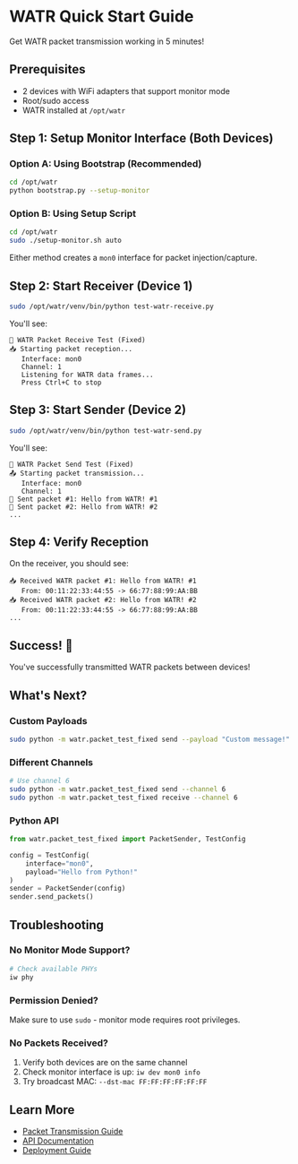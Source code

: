 # WATR Quick Start Guide

Get WATR packet transmission working in 5 minutes!

## Prerequisites

- 2 devices with WiFi adapters that support monitor mode
- Root/sudo access
- WATR installed at `/opt/watr`

## Step 1: Setup Monitor Interface (Both Devices)

### Option A: Using Bootstrap (Recommended)
```bash
cd /opt/watr
python bootstrap.py --setup-monitor
```

### Option B: Using Setup Script
```bash
cd /opt/watr
sudo ./setup-monitor.sh auto
```

Either method creates a `mon0` interface for packet injection/capture.

## Step 2: Start Receiver (Device 1)

```bash
sudo /opt/watr/venv/bin/python test-watr-receive.py
```

You'll see:
```
🚀 WATR Packet Receive Test (Fixed)
📥 Starting packet reception...
   Interface: mon0
   Channel: 1
   Listening for WATR data frames...
   Press Ctrl+C to stop
```

## Step 3: Start Sender (Device 2)

```bash
sudo /opt/watr/venv/bin/python test-watr-send.py
```

You'll see:
```
🚀 WATR Packet Send Test (Fixed)
📤 Starting packet transmission...
   Interface: mon0
   Channel: 1
📡 Sent packet #1: Hello from WATR! #1
📡 Sent packet #2: Hello from WATR! #2
...
```

## Step 4: Verify Reception

On the receiver, you should see:
```
📥 Received WATR packet #1: Hello from WATR! #1
   From: 00:11:22:33:44:55 -> 66:77:88:99:AA:BB
📥 Received WATR packet #2: Hello from WATR! #2
   From: 00:11:22:33:44:55 -> 66:77:88:99:AA:BB
...
```

## Success! 🎉

You've successfully transmitted WATR packets between devices!

## What's Next?

### Custom Payloads
```bash
sudo python -m watr.packet_test_fixed send --payload "Custom message!"
```

### Different Channels
```bash
# Use channel 6
sudo python -m watr.packet_test_fixed send --channel 6
sudo python -m watr.packet_test_fixed receive --channel 6
```

### Python API
```python
from watr.packet_test_fixed import PacketSender, TestConfig

config = TestConfig(
    interface="mon0",
    payload="Hello from Python!"
)
sender = PacketSender(config)
sender.send_packets()
```

## Troubleshooting

### No Monitor Mode Support?
```bash
# Check available PHYs
iw phy
```

### Permission Denied?
Make sure to use `sudo` - monitor mode requires root privileges.

### No Packets Received?
1. Verify both devices are on the same channel
2. Check monitor interface is up: `iw dev mon0 info`
3. Try broadcast MAC: `--dst-mac FF:FF:FF:FF:FF:FF`

## Learn More

- [Packet Transmission Guide](docs/PACKET_TRANSMISSION.md)
- [API Documentation](docs/API.md)
- [Deployment Guide](docs/DEPLOYMENT.md)